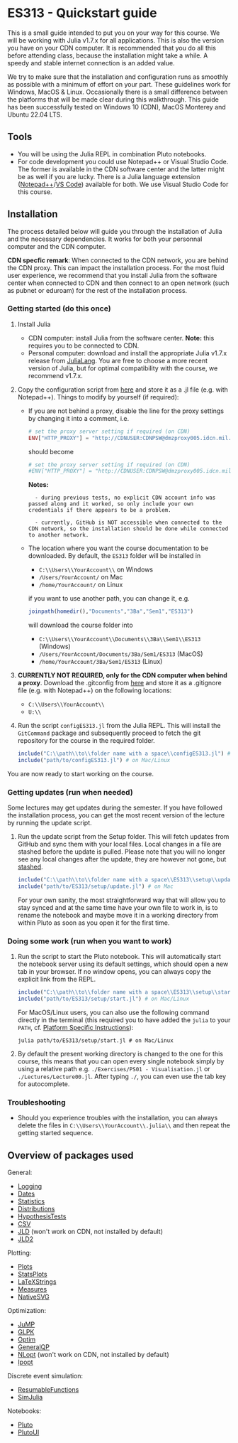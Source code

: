 # ES313 - Quickstart guide
This is a small guide intended to put you on your way for this course. We will be working with Julia v1.7.x for all applications. This is also the version you have on your CDN computer. It is recommended that you do all this before attending class, because the installation might take a while. A speedy and stable internet connection is an added value.

We try to make sure that the installation and configuration runs as smoothly as possible with a minimum of effort on your part. These guidelines work for Windows, MacOS & Linux. Occasionally there is a small difference between the platforms that will be made clear during this walkthrough. This guide has been successfully tested on Windows 10 (CDN), MacOS Monterey and Ubuntu 22.04 LTS.

## Tools
* You will be using the Julia REPL in combination Pluto notebooks.
* For code development you could use Notepad++ or Visual Studio Code. The former is available in the CDN software center and the latter might be as well if you are lucky. There is a Julia language extension ([Notepad++](https://github.com/JuliaEditorSupport/julia-NotepadPlusPlus)/[VS Code](https://code.visualstudio.com/docs/languages/julia)) available for both. We use Visual Studio Code for this course.


## Installation
The process detailed below will guide you through the installation of Julia and the necessary dependencies. It works for both your personnal computer and the CDN computer.

**CDN specfic remark**:
When connected to the CDN network, you are behind the CDN proxy. This can impact the installation process. For the most fluid user experience, we recommend that you install Julia
from the software center when connected to CDN and then connect to an open network (such as pubnet or eduroam) for the rest of the installation process.
### Getting started (do this once)
1. Install Julia
    * CDN computer: install Julia from the software center. **Note:** this requires you to be connected to CDN. 
    * Personal computer: download and install the appropriate Julia v1.7.x release from [JuliaLang](https://julialang.org/downloads/oldreleases/). You are free to choose a more recent version of Julia, but for optimal compatibility with the course, we recommend v1.7.x.
2. Copy the configuration script from [here](https://raw.githubusercontent.com/BenLauwens/ES313/master/Setup/configES313.jl) and store it as a .jl file (e.g. with Notepad++). Things to modify by yourself (if required):
    * If you are not behind a proxy, disable the line for the proxy settings by changing it into a comment, i.e.
        ```julia
        # set the proxy server setting if required (on CDN)
        ENV["HTTP_PROXY"] = "http://CDNUSER:CDNPSW@dmzproxy005.idcn.mil.intra:8080"
        ```
        should become
        ```julia
        # set the proxy server setting if required (on CDN)
        #ENV["HTTP_PROXY"] = "http://CDNUSER:CDNPSW@dmzproxy005.idcn.mil.intra:8080"
        ```

        **Notes:** 

            - during previous tests, no explicit CDN account info was passed along and it worked, so only include your own credentials if there appears to be a problem.

            - currently, GitHub is NOT accessible when connected to the CDN network, so the installation should be done while connected to another network.
    * The location where you want the course documentation to be downloaded. By default, the `ES313` folder will be installed in
        * `C:\\Users\\YourAccount\\` on Windows 
        * `/Users/YourAccount/` on Mac
        * `/home/YourAccount/` on Linux

        if you want to use another path, you can change it, e.g.
        ```Julia
        joinpath(homedir(),"Documents","3Ba","Sem1","ES313")
        ```
        will download the course folder into 
        * `C:\\Users\\YourAccount\\Documents\\3Ba\\Sem1\\ES313` (Windows)
        *  `/Users/YourAccount/Documents/3Ba/Sem1/ES313` (MacOS)
        * `/home/YourAccount/3Ba/Sem1/ES313` (Linux)
    
3. **CURRENTLY NOT REQUIRED, only for the CDN computer when behind a proxy**. Download the .gitconfig  from [here](https://raw.githubusercontent.com/BenLauwens/ES313/master/Setup/.gitconfig) and store it as a .gitignore file (e.g. with Notepad++) on the following locations:
    * `C:\\Users\\YourAccount\\`
    * `U:\\`
    
        
2. Run the script `configES313.jl` from the Julia REPL. This will install the `GitCommand` package and subsequently proceed to fetch the git repository for the course in the required folder.
    ```Julia
    include("C:\\path\\to\\folder name with a space\\configES313.jl") # on Windows
    include("path/to/configES313.jl") # on Mac/Linux
    ```

You are now ready to start working on the course.

### Getting updates (run when needed)
Some lectures may get updates during the semester. If you have followed the installation process, you can get the most recent version of the lecture by running the update script.

1. Run the update script from the Setup folder. This will fetch updates from GitHub and sync them with your local files. Local changes in a file are stashed before the update is pulled. Please note that you will no longer see any local changes after the update, they are however not gone, but [stashed](https://git-scm.com/docs/git-stash).
    ```Julia
    include("C:\\path\\to\\folder name with a space\\ES313\\setup\\update.jl") # on Windows
    include("path/to/ES313/setup/update.jl") # on Mac
    ```
    For your own sanity, the most straightforward way that will allow you to stay synced and at the same time have your own file to work in, is to rename the notebook and maybe move it in a working directory from within Pluto as soon as you open it for the first time.
### Doing some work (run when you want to work)
1. Run the script to start the Pluto notebook. This will automatically start the notebook server using its default settings, which should open a new tab in your browser. If no window opens, you can always copy the explicit link from the REPL.
    ```Julia
    include("C:\\path\\to\\folder name with a space\\ES313\\setup\\start.jl") # on Windows
    include("path/to/ES313/setup/start.jl") # on Mac/Linux
    ```
    For MacOS/Linux users, you can also use the following command directly in the terminal (this required you to have added the `julia` to your `PATH`, cf. [Platform Specific Instructions](https://julialang.org/downloads/platform/)):
    ```
    julia path/to/ES313/setup/start.jl # on Mac/Linux
    ```
2. By default the present working directory is changed to the one for this course, this means that you can open every single notebook simply by using a relative path e.g. `./Exercises/PS01 - Visualisation.jl` or `./Lectures/Lecture00.jl`. After typing `./`, you can even use the tab key for autocomplete.
### Troubleshooting
* Should you experience troubles with the installation, you can always delete the files in `C:\\Users\\YourAccount\\.julia\\` and then repeat the getting started sequence.

##  Overview of packages used

General:
* [Logging](https://docs.julialang.org/en/v1.2/stdlib/Logging/#)
* [Dates](https://docs.julialang.org/en/v1.2/stdlib/Dates/)
* [Statistics](https://docs.julialang.org/en/v1.2/stdlib/Statistics/)
* [Distributions](https://juliastats.org/Distributions.jl/stable/)
* [HypothesisTests](https://juliastats.org/HypothesisTests.jl/stable/)
* [CSV](https://juliadata.github.io/CSV.jl/stable/)
* [JLD](https://github.com/JuliaIO/JLD.jl) (won't work on CDN, not installed by default)
* [JLD2](https://github.com/JuliaIO/JLD2.jl)

Plotting:
* [Plots](http://docs.juliaplots.org/latest/)
* [StatsPlots](https://github.com/JuliaPlots/StatsPlots.jl)
* [LaTeXStrings](https://github.com/stevengj/LaTeXStrings.jl)
* [Measures](https://github.com/JuliaGraphics/Measures.jl)
* [NativeSVG](https://github.com/BenLauwens/NativeSVG.jl)

Optimization:
* [JuMP](https://jump.dev/JuMP.jl/v0.19.0/index.html)
* [GLPK](https://github.com/jump-dev/GLPK.jl)
* [Optim](https://julianlsolvers.github.io/Optim.jl/stable/)
* [GeneralQP](https://github.com/oxfordcontrol/GeneralQP.jl)
* [NLopt](https://github.com/JuliaOpt/NLopt.jl) (won't work on CDN, not installed by default)
* [Ipopt](https://ipoptjl.readthedocs.io/en/latest/ipopt.html)

Discrete event simulation:
* [ResumableFunctions](https://github.com/BenLauwens/ResumableFunctions.jl)
* [SimJulia](https://github.com/BenLauwens/SimJulia.jl)

Notebooks:
* [Pluto](https://github.com/fonsp/Pluto.jl)
* [PlutoUI](https://github.com/fonsp/PlutoUI.jl)